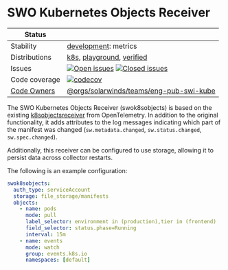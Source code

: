 # SWO Kubernetes Objects Receiver

<!-- distribution links hack -->
[verified]: https://github.com/solarwinds/solarwinds-otel-collector-releases/tree/main/distributions/verified
[playground]: https://github.com/solarwinds/solarwinds-otel-collector-releases/tree/main/distributions/playground
[k8s]: https://github.com/solarwinds/solarwinds-otel-collector-releases/tree/main/distributions/k8s

<!-- status autogenerated section -->
| Status        |           |
| ------------- |-----------|
| Stability     | [development]: metrics   |
| Distributions | [k8s], [playground], [verified] |
| Issues        | [![Open issues](https://img.shields.io/github/issues-search/open-telemetry/opentelemetry-collector-contrib?query=is%3Aissue%20is%3Aopen%20label%3Areceiver%2Fswok8sobjects%20&label=open&color=orange&logo=opentelemetry)](https://github.com/open-telemetry/opentelemetry-collector-contrib/issues?q=is%3Aopen+is%3Aissue+label%3Areceiver%2Fswok8sobjects) [![Closed issues](https://img.shields.io/github/issues-search/open-telemetry/opentelemetry-collector-contrib?query=is%3Aissue%20is%3Aclosed%20label%3Areceiver%2Fswok8sobjects%20&label=closed&color=blue&logo=opentelemetry)](https://github.com/open-telemetry/opentelemetry-collector-contrib/issues?q=is%3Aclosed+is%3Aissue+label%3Areceiver%2Fswok8sobjects) |
| Code coverage | [![codecov](https://codecov.io/github/open-telemetry/opentelemetry-collector-contrib/graph/main/badge.svg?component=receiver_swok8sobjects)](https://app.codecov.io/gh/open-telemetry/opentelemetry-collector-contrib/tree/main/?components%5B0%5D=receiver_swok8sobjects&displayType=list) |
| [Code Owners](https://github.com/open-telemetry/opentelemetry-collector-contrib/blob/main/CONTRIBUTING.md#becoming-a-code-owner)    | [@orgs/solarwinds/teams/eng-pub-swi-kube](https://www.github.com/orgs/solarwinds/teams/eng-pub-swi-kube) |

[development]: https://github.com/open-telemetry/opentelemetry-collector/blob/main/docs/component-stability.md#development
[k8s]: https://github.com/open-telemetry/opentelemetry-collector-releases/tree/main/distributions/otelcol-k8s
[playground]: 
[verified]: 
<!-- end autogenerated section -->

The SWO Kubernetes Objects Receiver (swok8sobjects) is based on the existing [k8sobjectsreceiver](https://github.com/open-telemetry/opentelemetry-collector-contrib/tree/main/receiver/k8sobjectsreceiver) from OpenTelemetry. In addition to the original functionality, it adds attributes to the log messages indicating which part of the manifest was changed (`sw.metadata.changed`, `sw.status.changed`, `sw.spec.changed`). 

Additionally, this receiver can be configured to use storage, allowing it to persist data across collector restarts.

The following is an example configuration:

```yaml
swok8sobjects:
  auth_type: serviceAccount
  storage: file_storage/manifests
  objects:
    - name: pods
      mode: pull
      label_selector: environment in (production),tier in (frontend)
      field_selector: status.phase=Running
      interval: 15m
    - name: events
      mode: watch
      group: events.k8s.io
      namespaces: [default]
```
